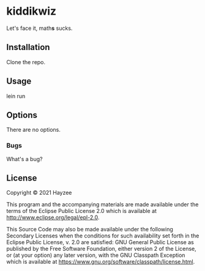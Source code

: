 # kiddikwiz

Let's face it, math<b>s</b> sucks.

## Installation

Clone the repo.

## Usage

lein run

## Options

There are no options.

### Bugs

What's a bug?

## License

Copyright © 2021 Hayzee

This program and the accompanying materials are made available under the
terms of the Eclipse Public License 2.0 which is available at
http://www.eclipse.org/legal/epl-2.0.

This Source Code may also be made available under the following Secondary
Licenses when the conditions for such availability set forth in the Eclipse
Public License, v. 2.0 are satisfied: GNU General Public License as published by
the Free Software Foundation, either version 2 of the License, or (at your
option) any later version, with the GNU Classpath Exception which is available
at https://www.gnu.org/software/classpath/license.html.
